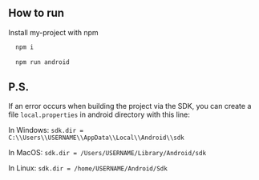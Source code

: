 ## How to run

Install my-project with npm

```bash
  npm i
  
  npm run android
```

## P.S.

If an error occurs when building the project via the SDK, you can create a file 
```local.properties``` in android directory with this line:

In Windows: `sdk.dir = C:\\Users\\USERNAME\\AppData\\Local\\Android\\sdk`

In MacOS: `sdk.dir = /Users/USERNAME/Library/Android/sdk`

In Linux: `sdk.dir = /home/USERNAME/Android/Sdk`
